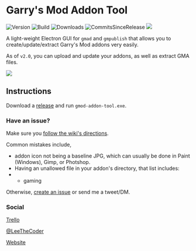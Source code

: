 # Garry's Mod Addon Tool
![Version](https://img.shields.io/github/package-json/v/Leeous/gmod-addon-tool?style=flat-square)
![Build](https://img.shields.io/github/workflow/status/Leeous/gmod-addon-tool/Build?style=flat-square)
![Downloads](https://img.shields.io/github/downloads/Leeous/gmod-addon-tool/total?style=flat-square)
![CommitsSinceRelease](https://img.shields.io/github/commits-since/Leeous/gmod-addon-tool/latest?style=flat-square)
[![](https://img.shields.io/badge/Donate-%243-orange?style=flat-square)](https://www.buymeacoffee.com/Leeous)

A light-weight Electron GUI for `gmad` and `gmpublish` that allows you to create/update/extract Garry's Mod addons very easily. 

As of `v2.0`, you can upload and update your addons, as well as extract GMA files.

![](https://i.imgur.com/UYD6q0x.png)

## Instructions
Download a [release](https://github.com/Leeous/gmod-addon-tool/releases) and run `gmod-addon-tool.exe`.

### Have an issue?
Make sure you [follow the wiki's directions](https://wiki.garrysmod.com/page/Workshop_Addon_Creation). 

Common mistakes include,
* addon icon not being a baseline JPG, which can usually be done in Paint (Windows), Gimp, or Photshop.
* Having an unallowed file in your addon's directory, that list includes:
* * gaming

Otherwise,
[create an issue](https://github.com/Leeous/gmod-addon-tool/issues/new) or send me a tweet/DM.

### Social
[Trello](https://trello.com/b/nKkmOv2U)

[@LeeTheCoder](https://twitter.com/LeeTheCoder)

[Website](https://leeous.com)

